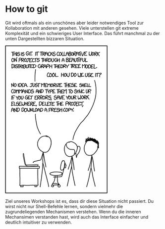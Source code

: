 # How to git

Git wird oftmals als ein unschönes aber leider notwendiges Tool zur Kollaboration mit anderen gesehen. Viele unterstellen git extreme Komplexität und ein schwieriges User Interface. Das führt manchmal zu der unten Dargestellten bizzaren Situation.

![Meme](./git_meme.png)

Ziel unseres Workshops ist es, dass dir diese Situation nicht passiert. Du wirst nicht nur Shell-Befehle lernen, sondern vielmehr die zugrundeliegenden Mechanismen verstehen. Wenn du die inneren Mechansimen verstanden hast, wird auch das Interface einfacher und deutlich intuitiver zu verwenden.

